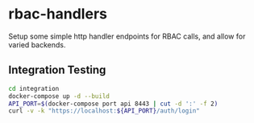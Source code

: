 # rbac-handlers

Setup some simple http handler endpoints for RBAC calls, and allow for
varied backends.

## Integration Testing

```bash
cd integration
docker-compose up -d --build
API_PORT=$(docker-compose port api 8443 | cut -d ':' -f 2)
curl -v -k "https://localhost:${API_PORT}/auth/login"
```